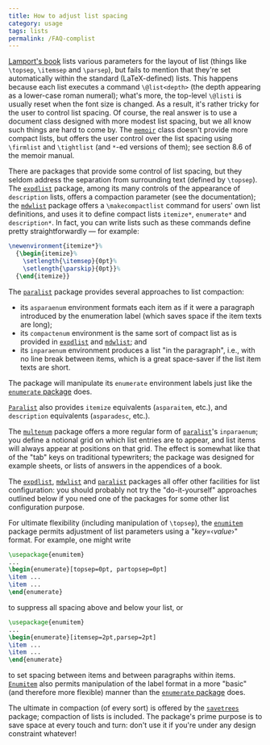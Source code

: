 ```yaml
---
title: How to adjust list spacing
category: usage
tags: lists
permalink: /FAQ-complist
---
```


[Lamport's book](FAQ-latex-books) lists various
parameters for the layout of list (things like `\topsep`,
`\itemsep` and `\parsep`), but fails to mention that they're set
automatically within the standard (LaTeX-defined) lists.  This
happens because each list
executes a command `\@list<depth>` (the depth
appearing as a lower-case roman numeral); what's more, the top-level
`\@listi` is usually reset when the font size is changed.  As a
result, it's rather tricky for 
the user to control list spacing.  Of course, the real answer is to use
a document class designed with more modest list spacing, but we all
know such things are hard to come by.  The [`memoir`](https://ctan.org/pkg/memoir) class doesn't
provide more compact lists, but offers the user control over the list
spacing using `\firmlist` and `\tightlist` (and `*`-ed
versions of them); see section&nbsp;8.6 of the memoir manual.

There are packages that provide some control of list spacing, but they
seldom address the separation from surrounding text (defined by
`\topsep`).  The [`expdlist`](https://ctan.org/pkg/expdlist) package, among its many controls
of the appearance of `description` lists, offers a
compaction parameter (see the documentation); the [`mdwlist`](https://ctan.org/pkg/mdwlist)
package offers a `\makecompactlist` command for users' own list
definitions, and uses it to define compact lists
`itemize*`, `enumerate*` and
`description*`.  In fact, you can write lists such as
these commands define pretty straightforwardly&nbsp;&mdash; for example:
```latex
\newenvironment{itemize*}%
  {\begin{itemize}%
    \setlength{\itemsep}{0pt}%
    \setlength{\parskip}{0pt}}%
  {\end{itemize}}
```
The [`paralist`](https://ctan.org/pkg/paralist) package provides several approaches to list
compaction:
  

-  its `asparaenum` environment formats each item as if
    it were a paragraph introduced by the enumeration label (which saves
    space if the item texts are long);
-  its `compactenum` environment is the same sort of
    compact list as is provided in [`expdlist`](https://ctan.org/pkg/expdlist) and
    [`mdwlist`](https://ctan.org/pkg/mdwlist); and
-  its `inparaenum` environment produces a list "in the paragraph",
    i.e., with no line break between items, which is a
    great space-saver if the list item texts are short.

The package will manipulate its `enumerate` environment
labels just like the [`enumerate` package](FAQ-enumerate)
does.

[`Paralist`](https://ctan.org/pkg/Paralist) also provides `itemize` equivalents
(`asparaitem`, etc.), and `description`
equivalents (`asparadesc`, etc.).

The [`multenum`](https://ctan.org/pkg/multenum) package offers a more regular form of
[`paralist`](https://ctan.org/pkg/paralist)'s `inparaenum`; you define a notional
grid on which list entries are to appear, and list items will always
appear at positions on that grid.  The effect is somewhat like that of
the "tab" keys on traditional typewriters; the package was designed
for example sheets, or lists of answers in the appendices of a book.

The [`expdlist`](https://ctan.org/pkg/expdlist), [`mdwlist`](https://ctan.org/pkg/mdwlist) and [`paralist`](https://ctan.org/pkg/paralist)
packages all offer other facilities for list configuration: you should
probably not try the "do-it-yourself" approaches outlined below if
you need one of the packages for some other list configuration
purpose.

For ultimate flexibility (including manipulation of `\topsep`), the
[`enumitem`](https://ctan.org/pkg/enumitem) package permits adjustment of list parameters using
a "_key_=&lsaquo;_value_&rsaquo;" format.
For example, one might write
```latex
\usepackage{enumitem}
...
\begin{enumerate}[topsep=0pt, partopsep=0pt]
\item ...
\item ...
\end{enumerate}
```
to suppress all spacing above and below your list, or
```latex
\usepackage{enumitem}
...
\begin{enumerate}[itemsep=2pt,parsep=2pt]
\item ...
\item ...
\end{enumerate}
```
to set spacing between items and between paragraphs within items.
[`Enumitem`](https://ctan.org/pkg/Enumitem) also permits manipulation of the label format in a
more "basic" (and therefore more flexible) manner than the 
[`enumerate` package](FAQ-enumerate) does.

The ultimate in compaction (of every sort) is offered by the
[`savetrees`](https://ctan.org/pkg/savetrees) package; compaction of lists is included.  The
package's prime purpose is to save space at every touch and turn:
don't use it if you're under any design constraint whatever!

